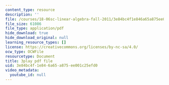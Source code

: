```yaml
---
content_type: resource
description: ''
file: /courses/18-06sc-linear-algebra-fall-2011/3e84bc4f1e846a65a875ee001c25efd0_0h43aV4aH7I.pdf
file_size: 61086
file_type: application/pdf
hide_download: true
hide_download_original: null
learning_resource_types: []
license: https://creativecommons.org/licenses/by-nc-sa/4.0/
ocw_type: OCWFile
resourcetype: Document
title: 3play pdf file
uid: 3e84bc4f-1e84-6a65-a875-ee001c25efd0
video_metadata:
  youtube_id: null
---
```

